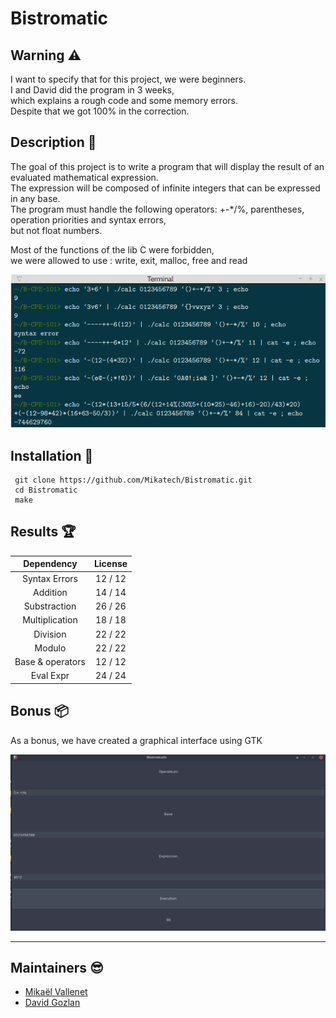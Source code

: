 # Bistromatic

## Warning :warning:

I want to specify that for this project, we were beginners.\
I and David did the program in 3 weeks,\
which explains a rough code and some memory errors. \
Despite that we got 100% in the correction.

## Description :sunrise_over_mountains:

The goal of this project is to write a program that will display the result of an evaluated mathematical expression.\
The expression will be composed of infinite integers that can be expressed in any base.\
The program must handle the following operators: +-*/%, parentheses, operation priorities and syntax errors,\
but not float numbers.

Most of the functions of the lib C were forbidden,\
we were allowed to use : write, exit, malloc, free and read

![Exemple](./assets/exemple.png)

## Installation :mag_right:

```
 git clone https://github.com/Mikatech/Bistromatic.git
 cd Bistromatic
 make
```

## Results :trophy:

|                          Dependency                        |      License       |
|:----------------------------------------------------------:|:------------------:|
|           Syntax Errors | 12 / 12 |
| Addition    | 14 / 14        |
| Substraction          | 26 / 26        |
| Multiplication | 18 / 18  |
|Division|22 / 22|
|Modulo|22 / 22|
|Base & operators | 12 / 12 |
|Eval Expr| 24 / 24 |

## Bonus :package:

As a bonus, we have created a graphical interface using GTK

![Bonus](./assets/bonus.png)


------------
## Maintainers :sunglasses:

 - [Mikaël Vallenet](https://github.com/Mikatech)
 - [David Gozlan](https://github.com/Davphla)
